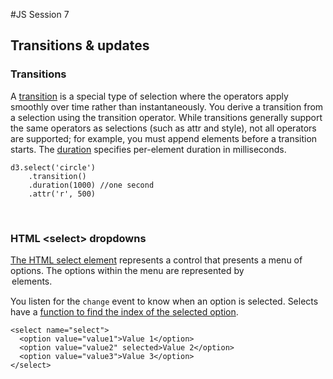 #JS Session 7


## Transitions & updates
### Transitions

A [transition](https://github.com/mbostock/d3/wiki/Transitions) is a special type of selection where the operators apply smoothly over time rather than instantaneously. You derive a transition from a selection using the transition operator. While transitions generally support the same operators as selections (such as attr and style), not all operators are supported; for example, you must append elements before a transition starts. The [duration](https://github.com/mbostock/d3/wiki/Transitions#duration) specifies per-element duration in milliseconds.
	
	d3.select('circle')
		.transition()
		.duration(1000) //one second
		.attr('r', 500)

<br>
	
### HTML &#60;select&#62; dropdowns

[The HTML select element](https://developer.mozilla.org/en-US/docs/Web/HTML/Element/select) represents a control that presents a menu of options. The options within the menu are represented by <option> elements.

You listen for the `change` event to know when an option is selected. Selects have a [function to find the index of the selected option](https://developer.mozilla.org/en-US/docs/Mozilla/Tech/XUL/Property/selectedIndex).

	<select name="select">
	  <option value="value1">Value 1</option> 
	  <option value="value2" selected>Value 2</option>
	  <option value="value3">Value 3</option>
	</select>

<br>

